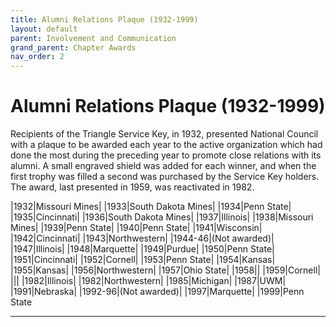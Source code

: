 ```yaml
---
title: Alumni Relations Plaque (1932-1999)
layout: default
parent: Involvement and Communication
grand_parent: Chapter Awards
nav_order: 2
---
```

# Alumni Relations Plaque (1932-1999)

Recipients of the Triangle Service Key, in 1932, presented National
Council with a plaque to be awarded each year to the active organization
which had done the most during the preceding year to promote close
relations with its alumni.  A small engraved shield was added for each
winner, and when the first trophy was filled a second was purchased by the
Service Key holders.  The award, last presented in 1959, was reactivated
in 1982.

|1932|Missouri Mines|
|1933|South Dakota Mines|
|1934|Penn State|
|1935|Cincinnati|
|1936|South Dakota Mines|
|1937|Illinois|
|1938|Missouri Mines|
|1939|Penn State|
|1940|Penn State|
|1941|Wisconsin|
|1942|Cincinnati|
|1943|Northwestern|
|1944-46|(Not awarded)|
|1947|Illinois|
|1948|Marquette|
|1949|Purdue|
|1950|Penn State|
|1951|Cincinnati|
|1952|Cornell|
|1953|Penn State|
|1954|Kansas|
|1955|Kansas|
|1956|Northwestern|
|1957|Ohio State|
|1958||
|1959|Cornell|
|||
|1982|Illinois|
|1982|Northwestern|
|1985|Michigan|
|1987|UWM|
|1991|Nebraska|
|1992-96|(Not awarded)|
|1997|Marquette|
|1999|Penn State

----